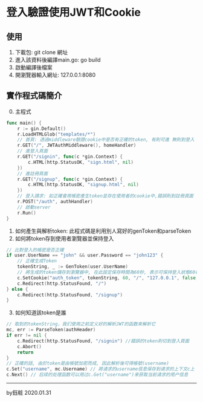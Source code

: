 # 登入驗證使用JWT和Cookie

## 使用
1. 下載包: git clone 網址
2. 進入該資料後編譯main.go: go build
3. 啟動編譯後檔案
4. 開瀏覽器輸入網址: 127.0.0.1:8080

## 實作程式碼簡介
0. 主程式
```go
func main() {
	r := gin.Default()
	r.LoadHTMLGlob("templates/*")
	// 首頁: 透過middleware驗證cookie中是否有正確的token, 有則可進 無則到登入
	r.GET("/", JWTAuthMiddleware(), homeHandler)
	// 進登入頁面
	r.GET("/signin", func(c *gin.Context) {
		c.HTML(http.StatusOK, "sign.html", nil)
	})
	// 進註冊頁面
	r.GET("/signup", func(c *gin.Context) {
		c.HTML(http.StatusOK, "signup.html", nil)
	})
	// 登入請求: 如正確會用帳密產生token並存在使用者的cookie中,錯誤則到註冊頁面
	r.POST("/auth", authHandler)
	// 啟動server
	r.Run()
}
```
1. 如何產生與解析token: 此程式碼是利用別人寫好的genToken和parseToken
2. 如何將token存到使用者瀏覽器並保持登入
```go
// 比對登入的帳密是否正確
if user.UserName == "john" && user.Password == "john123" {
	// 正確生成Token
	tokenString, _ := GenToken(user.UserName)
	// 將生成的token儲存到瀏覽器中, 在此設定保存時間為60秒, 表示可保持登入狀態60秒
	c.SetCookie("auth_token", tokenString, 60, "/", "127.0.0.1", false, true)
	c.Redirect(http.StatusFound, "/")
} else {
	c.Redirect(http.StatusFound, "/signup")
}
```
3. 如何知道該token是誰
```go
// 取到的tokenString，我们使用之前定义好的解析JWT的函数来解析它
mc, err := ParseToken(authHeader)
if err != nil {
	c.Redirect(http.StatusFound, "/signin") //錯誤的token則切到登入頁面
	c.Abort()
	return
}
// 正確的話, 由於token是由帳號加密而成, 因此解析後可得帳號(username)
c.Set("username", mc.Username) // 將请求的username信息保存到请求的上下文c上
c.Next() // 后续的处理函数可以用过c.Get("username")来获取当前请求的用户信息
```
---

by鈺粧
2020.01.31


